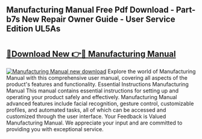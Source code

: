 ## Manufacturing Manual Free Pdf Download - Part-b7s New Repair Owner Guide - User Service Edition UL5As

# <h2><a href="http://cf18985.oget.top/?id=Manufacturing+Manual">🔗Download New 👉🔴 Manufacturing Manual</a></h2>

[![Manufacturing Manual new download](https://i.imgur.com/5g1atiW.png)](http://cf18985.oget.top/?id=Manufacturing+Manual)
Explore the world of Manufacturing Manual with this comprehensive user manual, covering all aspects of the product's features and functionality. Essential Instructions Manufacturing Manual This manual contains essential instructions for setting up and operating your product safely and effectively. Manufacturing Manual advanced features include facial recognition, gesture control, customizable profiles, and automated tasks, all of which can be accessed and customized through the user interface. Your Feedback is Valued Manufacturing Manual. We appreciate your input and are committed to providing you with exceptional service.
